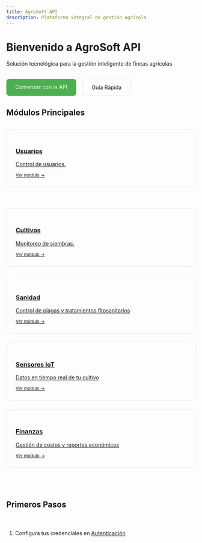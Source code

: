```yaml
---
title: AgroSoft API
description: Plataforma integral de gestión agrícola
---
```


<style>
  /* Estilos para la página completa */
  .api-banner {
    background: #f0f7e6;
    padding: 1rem;
    border-radius: 8px;
    margin: 1.5rem 0;
    font-family: monospace;
    border: 1px solid #4CAF50;
  }
  
  .modules-grid {
    display: grid;
    gap: 1.5rem;
    grid-template-columns: repeat(auto-fit, minmin(250px, 1fr));
    margin: 2rem 0;
  }
  
  .module-card {
    border: 1px solid #e2e8f0;
    border-radius: 12px;
    padding: 1.5rem;
    transition: all 0.3s ease;
  }
  
  .module-card:hover {
    transform: translateY(-5px);
    box-shadow: 0 10px 20px rgba(0,0,0,0.1);
    border-color: #4CAF50;
  }
  
  .quick-links {
    display: flex;
    gap: 1rem;
    margin: 2rem 0;
  }
  
  .link-button {
    padding: 0.8rem 1.5rem;
    border-radius: 8px;
    background: #4CAF50;
    color: white;
    text-decoration: none;
  }
</style>



#  Bienvenido a AgroSoft API

Solución tecnológica para la gestión inteligente de fincas agrícolas

<!-- Quick Links -->
<div class="quick-links">
  <a href="/autenticacion/introduccion" class="link-button">
     Comenzar con la API
  </a>
  <a href="http://localhost:4321/" class="link-button" style="background: transparent; border: 1px solid #e2e8f0; color: inherit;">
     Guía Rápida
  </a>
</div>

##  Módulos Principales

<div class="modules-grid">
  <!-- Tarjeta de usuarios -->
  <a href="/usuarios/introduccion" class="module-card">
    <div style="font-size: 2rem; margin-bottom: 1rem;"></div>
    <h3>Usuarios</h3>
    <p>Control de usuarios.</p>
    <small>Ver módulo →</small>
  </a>

<div class="modules-grid">
  <!-- Tarjeta de Cultivos -->
  <a href="/seguimiento/cultivo" class="module-card">
    <div style="font-size: 2rem; margin-bottom: 1rem;"></div>
    <h3>Cultivos</h3>
    <p>Monitoreo de siembras.</p>
    <small>Ver módulo →</small>
  </a>
  
  <!-- Tarjeta de Sanidad -->
  <a href="/sanidad/tipoplaga" class="module-card">
    <div style="font-size: 2rem; margin-bottom: 1rem;"></div>
    <h3>Sanidad</h3>
    <p>Control de plagas y tratamientos fitosanitarios</p>
    <small>Ver módulo →</small>
  </a>
  
  <!-- Tarjeta de Sensores -->
  <a href="/sensores/introduccion" class="module-card">
    <div style="font-size: 2rem; margin-bottom: 1rem;"></div>
    <h3>Sensores IoT</h3>
    <p>Datos en tiempo real de tu cultivo</p>
    <small>Ver módulo →</small>
  </a>
  
  <!-- Tarjeta de Finanzas -->
  <a href="/finanzas/introduccion" class="module-card">
    <div style="font-size: 2rem; margin-bottom: 1rem;"></div>
    <h3>Finanzas</h3>
    <p>Gestión de costos y reportes económicos</p>
    <small>Ver módulo →</small>
  </a>
</div>

## Primeros Pasos

1. Configura tus credenciales en [Autenticación](/autenticacion/obtener-token/)



